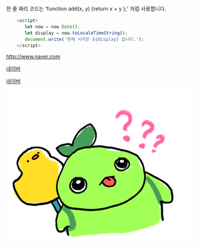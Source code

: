 
 한 줄 짜리 코드는 'function add(x, y) {return x + y };' 처럼 사용합니다.

 ``` javascript
     <script>
        let now = now Date();
        let display = now.toLocaleTimeString();
        document.write('현재 시각은 ${display} 입니다.');
     </script>
```
<http://www.naver.com>

[네이버](http://www.naver.com)

[네이버](http://www.naver.com, "네이버 링크 주소입니다.")

![프로필 이미지](./모코콬.png)
